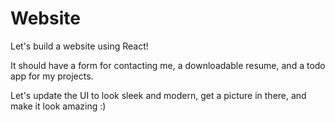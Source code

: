 # Website
Let's build a website using React! 

It should have a form for contacting me, a downloadable resume, and a todo app for my projects.

Let's update the UI to look sleek and modern, get a picture in there, and make it look amazing :)

